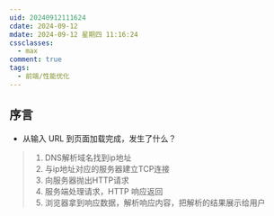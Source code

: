 ```yaml
---
uid: 20240912111624
cdate: 2024-09-12
mdate: 2024-09-12 星期四 11:16:24
cssclasses:
  - max
comment: true
tags:
  - 前端/性能优化
---
```


## 序言
- 从输入 URL 到页面加载完成，发生了什么？
> 1. DNS解析域名找到ip地址
> 2. 与ip地址对应的服务器建立TCP连接
> 3. 向服务器抛出HTTP请求
> 4. 服务端处理请求，HTTP 响应返回
> 5. 浏览器拿到响应数据，解析响应内容，把解析的结果展示给用户